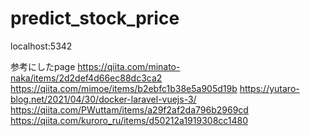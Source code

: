 # predict_stock_price
localhost:5342

参考にしたpage
https://qiita.com/minato-naka/items/2d2def4d66ec88dc3ca2
https://qiita.com/mimoe/items/b2ebfc1b38e5a905d19b
https://yutaro-blog.net/2021/04/30/docker-laravel-vuejs-3/
https://qiita.com/PWuttam/items/a29f2af2da796b2969cd
https://qiita.com/kuroro_ru/items/d50212a1919308cc1480
